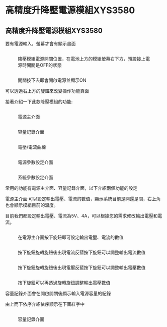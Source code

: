 # 高精度升降壓電源模組XYS3580

## 高精度升降壓電源模組XYS3580

要有電源輸入，螢幕才會有顯示畫面

<figure><img src="../.gitbook/assets/image (8) (1).png" alt=""><figcaption><p>降壓模組電源開關位置，在電池上方的模組螢幕右下方，預設接上電源時開關是OFF的狀態</p></figcaption></figure>

<figure><img src="../.gitbook/assets/image (1) (2) (1).png" alt=""><figcaption><p>開關按下去即會開啟電源並顯示ON</p></figcaption></figure>

可以透過右上方的旋鈕來改變操作功能頁面

接著介紹一下此款降壓模組的功能:

<figure><img src="../.gitbook/assets/image (3) (1) (1) (2).png" alt=""><figcaption><p>電源主介面</p></figcaption></figure>

<figure><img src="../.gitbook/assets/image (11) (1).png" alt=""><figcaption><p>容量記錄介面</p></figcaption></figure>

<figure><img src="../.gitbook/assets/image (10).png" alt=""><figcaption><p>電壓/電流曲線</p></figcaption></figure>

<figure><img src="../.gitbook/assets/image (4) (1) (2).png" alt=""><figcaption><p>電源參數設定介面</p></figcaption></figure>

<figure><img src="../.gitbook/assets/image (2) (2) (1).png" alt=""><figcaption><p>系統參數設定介面</p></figcaption></figure>

常用的功能有電源主介面、容量記錄介面，以下介紹兩個功能的設定

&#x20;

電源主介面:可以設定輸出電壓、電流的數值，顯示系統目前是開還是關，右上角也會顯示模組目前的溫度。

目前我們都設定輸出電壓、電流為5V、4A，可以根據您的需求修改輸出電壓和電流。

<figure><img src="../.gitbook/assets/image (12).png" alt=""><figcaption><p>在電源主介面按下旋鈕即可設定輸出電壓、電流的數值</p></figcaption></figure>

<figure><img src="../.gitbook/assets/image (9) (1).png" alt=""><figcaption><p>按下旋鈕旋轉旋鈕後出現電流反藍按下旋鈕可以調整輸出電流數值</p></figcaption></figure>

<figure><img src="../.gitbook/assets/image (6) (1) (1).png" alt=""><figcaption><p>按下旋鈕旋轉旋鈕後出現電壓反藍按下旋鈕可以調整輸出電壓數值</p></figcaption></figure>

<figure><img src="../.gitbook/assets/image (5) (1).png" alt=""><figcaption><p>按下旋鈕可以再透過旋轉旋鈕調整輸出電壓數值</p></figcaption></figure>

容量記錄介面會在開啟開關後顯示輸入電源容量的紀錄

由上而下依序介紹依序顯示在下圖紅字中

<figure><img src="../.gitbook/assets/image (7) (2).png" alt=""><figcaption><p>容量記錄介面</p></figcaption></figure>
